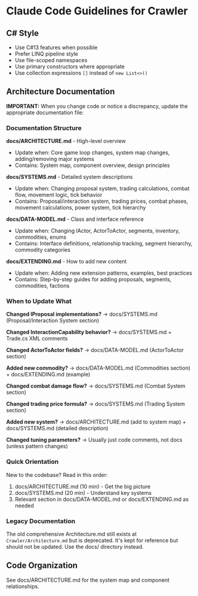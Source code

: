 # Claude Code Guidelines for Crawler

## C# Style
- Use C#13 features when possible
- Prefer LINQ pipeline style
- Use file-scoped namespaces
- Use primary constructors where appropriate
- Use collection expressions `[]` instead of `new List<>()`

## Architecture Documentation

**IMPORTANT:** When you change code or notice a discrepancy, update the appropriate documentation file:

### Documentation Structure

**docs/ARCHITECTURE.md** - High-level overview
- Update when: Core game loop changes, system map changes, adding/removing major systems
- Contains: System map, component overview, design principles

**docs/SYSTEMS.md** - Detailed system descriptions
- Update when: Changing proposal system, trading calculations, combat flow, movement logic, tick behavior
- Contains: Proposal/interaction system, trading prices, combat phases, movement calculations, power system, tick hierarchy

**docs/DATA-MODEL.md** - Class and interface reference
- Update when: Changing IActor, ActorToActor, segments, inventory, commodities, enums
- Contains: Interface definitions, relationship tracking, segment hierarchy, commodity categories

**docs/EXTENDING.md** - How to add new content
- Update when: Adding new extension patterns, examples, best practices
- Contains: Step-by-step guides for adding proposals, segments, commodities, factions

### When to Update What

**Changed IProposal implementations?** → docs/SYSTEMS.md (Proposal/Interaction System section)

**Changed InteractionCapability behavior?** → docs/SYSTEMS.md + Trade.cs XML comments

**Changed ActorToActor fields?** → docs/DATA-MODEL.md (ActorToActor section)

**Added new commodity?** → docs/DATA-MODEL.md (Commodities section) + docs/EXTENDING.md (example)

**Changed combat damage flow?** → docs/SYSTEMS.md (Combat System section)

**Changed trading price formula?** → docs/SYSTEMS.md (Trading System section)

**Added new system?** → docs/ARCHITECTURE.md (add to system map) + docs/SYSTEMS.md (detailed description)

**Changed tuning parameters?** → Usually just code comments, not docs (unless pattern changes)

### Quick Orientation

New to the codebase? Read in this order:
1. docs/ARCHITECTURE.md (10 min) - Get the big picture
2. docs/SYSTEMS.md (20 min) - Understand key systems
3. Relevant section in docs/DATA-MODEL.md or docs/EXTENDING.md as needed

### Legacy Documentation

The old comprehensive Architecture.md still exists at `Crawler/Architecture.md` but is deprecated. It's kept for reference but should not be updated. Use the docs/ directory instead.

## Code Organization

See docs/ARCHITECTURE.md for the system map and component relationships.
